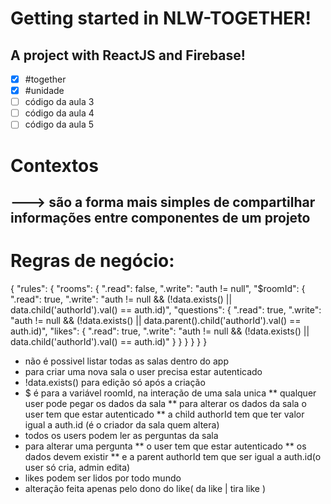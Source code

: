 # Getting started in NLW-TOGETHER!

## A project with ReactJS and Firebase!

- [x] #together
- [x] #unidade
- [ ] código da aula 3
- [ ] código da aula 4
- [ ] código da aula 5

# Contextos
## ---> são a forma mais simples de compartilhar informações entre componentes de um projeto

# Regras de negócio:
{
  "rules": {
    "rooms": {
      ".read": false,
      ".write": "auth != null",
      "$roomId": {
        ".read": true,
        ".write": "auth != null && (!data.exists() || data.child('authorId').val() == auth.id)",
        "questions": {
          ".read": true,
          ".write": "auth != null && (!data.exists() || data.parent().child('authorId').val() == auth.id)",
          "likes": {
            ".read": true,
            ".write": "auth != null && (!data.exists() || data.child('authorId').val() == auth.id)"
          }
        }
      }
    }
  }
}

* não é possivel listar todas as salas dentro do app
* para criar uma nova sala o user precisa estar autenticado
* !data.exists() para edição só após a criação
* $ é para a variável roomId, na interação de uma sala unica
** qualquer user pode pegar os dados da sala
** para alterar os dados da sala o user tem que estar autenticado
** a child authorId tem que ter valor igual a auth.id (é o criador da sala quem altera)
* todos os users podem ler as perguntas da sala
* para alterar uma pergunta
** o user tem que estar autenticado
** os dados devem existir
** e a parent authorId tem que ser igual a auth.id(o user só cria, admin edita)
* likes podem ser lidos por todo mundo
* alteração feita apenas pelo dono do like( da like | tira like )